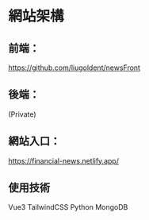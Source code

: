 # 網站架構
## 前端：
https://github.com/liugoldent/newsFront
## 後端：
(Private)
## 網站入口：
https://financial-news.netlify.app/

## 使用技術
Vue3 TailwindCSS Python MongoDB

